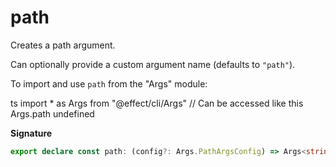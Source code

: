 # path

Creates a path argument.

Can optionally provide a custom argument name (defaults to `"path"`).

To import and use `path` from the "Args" module:

ts
import \* as Args from "@effect/cli/Args"
// Can be accessed like this
Args.path
undefined

**Signature**

```ts
export declare const path: (config?: Args.PathArgsConfig) => Args<string>
```
